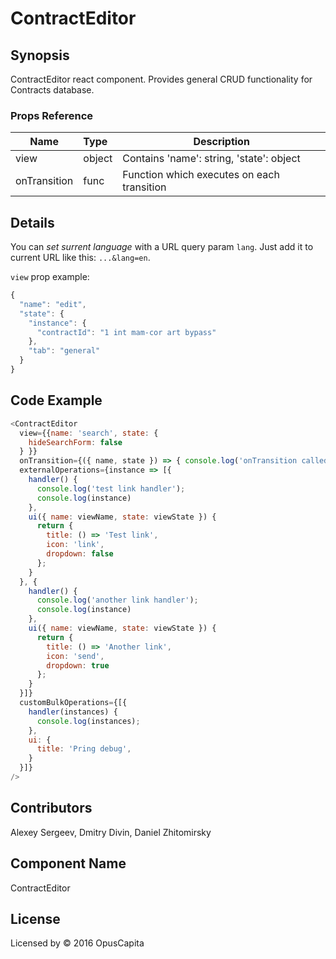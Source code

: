 # ContractEditor

## Synopsis

ContractEditor react component. Provides general CRUD functionality for Contracts database.

### Props Reference

| Name                           | Type                     | Description                                                                                             |
| ------------------------------ | :----------------------  | -----------------------------------------------------------                                             |
| view                           | object                   | Contains 'name': string, 'state': object                                                                |
| onTransition                   | func                     | Function which executes on each transition                                                              |

## Details

You can *set surrent language* with a URL query param `lang`. Just add it to current URL like this: `...&lang=en`.

`view` prop example:

```js
{
  "name": "edit",
  "state": {
    "instance": {
      "contractId": "1 int mam-cor art bypass"
    },
    "tab": "general"
  }
}
```

## Code Example

```js
<ContractEditor
  view={{name: 'search', state: {
    hideSearchForm: false
  } }}
  onTransition={({ name, state }) => { console.log('onTransition called', { name, state })}}
  externalOperations={instance => [{
    handler() {
      console.log('test link handler');
      console.log(instance)
    },
    ui({ name: viewName, state: viewState }) {
      return {
        title: () => 'Test link',
        icon: 'link',
        dropdown: false
      };
    }
  }, {
    handler() {
      console.log('another link handler');
      console.log(instance)
    },
    ui({ name: viewName, state: viewState }) {
      return {
        title: () => 'Another link',
        icon: 'send',
        dropdown: true
      };
    }
  }]}
  customBulkOperations={[{
    handler(instances) {
      console.log(instances);
    },
    ui: {
      title: 'Pring debug',
    }
  }]}
/>
```

## Contributors

Alexey Sergeev, Dmitry Divin, Daniel Zhitomirsky

## Component Name

ContractEditor

## License

Licensed by © 2016 OpusCapita
